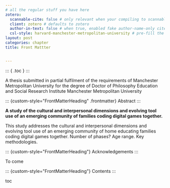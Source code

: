 ```yaml
---
# all the regular stuff you have here
zotero:
  scannable-cite: false # only relevant when your compiling to scannable-cite .odt
  client: zotero # defaults to zotero
  author-in-text: false # when true, enabled fake author-name-only cites by replacing it with the text of the last names of the authors
  csl-style: harvard-manchester-metropolitan-university # pre-fill the style
layout: post
categories: chapter
title: Front Mattter


---
```

::: { .toc }
:::


A thesis submitted in partial fulfilment of the  requirements of Manchester Metropolitan University  for the degree of Doctor of Philosophy  Education and Social Research Institute  Manchester Metropolitan University

::: {custom-style="FrontMatterHeading" .frontmatter}
Abstract
:::

**A study of the cultural and interpersonal dimensions and evolving tool use of an emerging community of families coding digital games together.**

This study addresses the cultural and interpersonal dimensions and evolving tool use of an emerging community of home educating families coding digital games together.
Number of phases? Age range.
Key methodologies.

::: {custom-style="FrontMatterHeading"}
Acknowledgements
:::




To come


::: {custom-style="FrontMatterHeading"}
Contents
:::


toc

<!-- This thesis explores how computing game design and programming (CGD&P) can be made more inclusive and responsive to the needs of late primary-aged learners. Drawing on sociocultural theory, activity theory, and design-based research, the study investigates how pedagogy can support learner agency, surface contradictions, and connect with children’s existing repertoires of knowledge and interest.

The research was conducted across five phases in a UK home education context, involving a diverse group of children, parents, and facilitators. A flexible pedagogical model, called the 3M framework (Missions, Maps, and Methods), was developed and refined through cycles of co-design and facilitation. It made use of curated game design patterns, playful narrative structures, and adaptable code templates to support creative and collaborative learning.

Using video analysis, screen capture, and contradiction mapping, the study examined how learners engaged with technical, cultural, and relational aspects of game-making. Findings show how participants adapted tools, resisted fixed roles, and developed new forms of agency through playful experimentation and collective problem-solving.

The thesis contributes to educational theory by extending activity-theoretical approaches to agency in informal computing settings and offers practical insights for educators seeking to design more inclusive, dialogic, and creative programming experiences. -->

<!-- Author Mick Chesterman

## Abstract
https://stummuac-my.sharepoint.com/:w:/r/personal/55120089_ad_mmu_ac_uk/_layouts/15/Doc.aspx?sourcedoc=%7B813EF50F-3400-4E1E-8105-698B756CAB7C%7D&file=Simulation%202025%20-%20test%20project.docx&action=default&mobileredirect=true&wdOrigin=OFFICE-OFFICE-METAOS.FILEBROWSER.FILES-HOME
To come - for now see outline of thesis at the end of chapter -->
